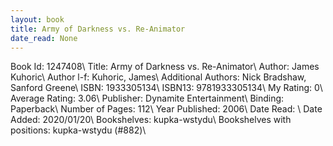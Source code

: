 ```yaml
---
layout: book
title: Army of Darkness vs. Re-Animator
date_read: None
---
```


Book Id: 1247408\ 
Title: Army of Darkness vs. Re-Animator\ 
Author: James Kuhoric\ 
Author l-f: Kuhoric, James\ 
Additional Authors: Nick Bradshaw, Sanford Greene\ 
ISBN: 1933305134\ 
ISBN13: 9781933305134\ 
My Rating: 0\ 
Average Rating: 3.06\ 
Publisher: Dynamite Entertainment\ 
Binding: Paperback\ 
Number of Pages: 112\ 
Year Published: 2006\ 
Date Read: \ 
Date Added: 2020/01/20\ 
Bookshelves: kupka-wstydu\ 
Bookshelves with positions: kupka-wstydu (#882)\ 

